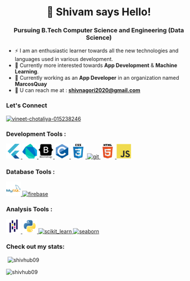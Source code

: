 <h1 align="center">👋 Shivam says Hello!</h1>
<h3 align="center">Pursuing B.Tech Computer Science and Engineering (Data Science)</h3>

<!--
**shivhub09/shivhub09** is a ✨ _special_ ✨ repository because its `README.md` (this file) appears on your GitHub profile.
I am an enthusiasitc learner towards all the new technologies and languages for the various development.Currently more interested towards App Development and Machine Learning. I also have done some projects on Wev Development
Here are some ideas to get you started:
<h1>Hi</h1>a
- 🔭 I’m currently working on ...
- 🌱 I’m currently learning ...
- 👯 I’m looking to collaborate on ...
- 🤔 I’m looking for help with ...
- 💬 Ask me about ...
- 📫 How to reach me: ...
- 😄 Pronouns: ...
- ⚡ Fun fact: ...
-->

 - ⚡ I am an enthusiastic learner towards all the new technologies and languages used in various development.
 - 🌱 Currently more interested towards **App Development** & **Machine Learning**.
 - 🔭 Currently working as an **App Developer** in an organization named **MarcosQuay**
 - 💬 U can reach me at : **shivnagori2020@gmail.com** 

<h3 align="left">Let's Connect</h3>
<p align="left">
<a href="https://www.linkedin.com/in/shivam-nagori-61b237228/" target="blank"><img align="center" src="https://raw.githubusercontent.com/rahuldkjain/github-profile-readme-generator/master/src/images/icons/Social/linked-in-alt.svg" alt="vineet-chotaliya-015238246" height="30" width="40" /></a>
<!-- <a href="https://www.instagram.com/itsmeshivam._/" target="blank"><img align="center" src="https://raw.githubusercontent.com/rahuldkjain/github-profile-readme-generator/master/src/images/icons/Social/instagram.svg" alt="itsmeshivam._" height="30" width="40" /></a> -->
</p>

<h3 align="left">Development Tools : </h3>
<p align="left"> <a href="https://flutter.dev/" target="_blank" rel="noreferrer"> <img src="https://raw.githubusercontent.com/devicons/devicon/master/icons/flutter/flutter-original.svg" alt="flutter" width="40" height="40"/>
<a href="https://dart.dev/"> <img src="https://raw.githubusercontent.com/devicons/devicon/master/icons/dart/dart-original.svg" alt="dart" width="40" height="40"/> <a href="https://getbootstrap.com" target="_blank" rel="noreferrer"> <img src="https://raw.githubusercontent.com/devicons/devicon/master/icons/bootstrap/bootstrap-plain-wordmark.svg" alt="bootstrap" width="40" height="40"/> </a> <a href="https://www.cprogramming.com/" target="_blank" rel="noreferrer"> <img src="https://raw.githubusercontent.com/devicons/devicon/master/icons/c/c-original.svg" alt="c" width="40" height="40"/> </a> <a href="https://www.w3schools.com/css/" target="_blank" rel="noreferrer"> <img src="https://raw.githubusercontent.com/devicons/devicon/master/icons/css3/css3-original-wordmark.svg" alt="css3" width="40" height="40"/> </a> </a><a href="https://git-scm.com/" target="_blank" rel="noreferrer"> <img src="https://www.vectorlogo.zone/logos/git-scm/git-scm-icon.svg" alt="git" width="40" height="40"/> </a> <a href="https://www.w3.org/html/" target="_blank" rel="noreferrer"> <img src="https://raw.githubusercontent.com/devicons/devicon/master/icons/html5/html5-original-wordmark.svg" alt="html5" width="40" height="40"/> </a> <a href="https://developer.mozilla.org/en-US/docs/Web/JavaScript" target="_blank" rel="noreferrer"> <img src="https://raw.githubusercontent.com/devicons/devicon/master/icons/javascript/javascript-original.svg" alt="javascript" width="40" height="40"/> </a> 


<h3 align="left">Database Tools : </h3>
<p align="left"><a href="https://www.mysql.com/" target="_blank" rel="noreferrer"> <img src="https://raw.githubusercontent.com/devicons/devicon/master/icons/mysql/mysql-original-wordmark.svg" alt="mysql" width="40" height="40"/> </a> <a href="https://firebase.google.com/" target="_blank" rel="noreferrer"> <img src="https://www.vectorlogo.zone/logos/firebase/firebase-icon.svg" alt="firebase" width="40" height="40"/> </a> 



<h3 align="left">Analysis Tools : </h3>
<p align="left"><a href="https://pandas.pydata.org/" target="_blank" rel="noreferrer"> <img src="https://raw.githubusercontent.com/devicons/devicon/2ae2a900d2f041da66e950e4d48052658d850630/icons/pandas/pandas-original.svg" alt="pandas" width="40" height="40"/> </a> <a href="https://www.python.org" target="_blank" rel="noreferrer"> <img src="https://raw.githubusercontent.com/devicons/devicon/master/icons/python/python-original.svg" alt="python" width="40" height="40"/> </a><a href="https://scikit-learn.org/" target="_blank" rel="noreferrer"> <img src="https://upload.wikimedia.org/wikipedia/commons/0/05/Scikit_learn_logo_small.svg" alt="scikit_learn" width="40" height="40"/> </a> <a href="https://seaborn.pydata.org/" target="_blank" rel="noreferrer"> <img src="https://seaborn.pydata.org/_images/logo-mark-lightbg.svg" alt="seaborn" width="40" height="40"/> </a>  </p>

<h3 align="left">Check out my stats:</h3>
<p align="left">

<div display="flex">
<p>&nbsp;<img align="center" src="https://github-readme-stats.vercel.app/api?username=shivhub09&show_icons=true&locale=en" alt="shivhub09" /></p>
<p><img align="center" src="https://github-readme-streak-stats.herokuapp.com/?user=shivhub09&" alt="shivhub09" /></p>
 
</div>

